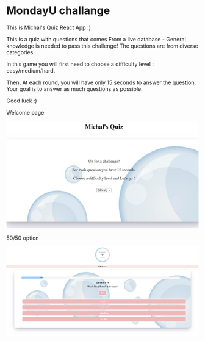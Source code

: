 # MondayU challange

This is Michal's Quiz React App :)

This is a quiz with questions that comes From a live database - General knowledge is needed to pass this challenge!
The questions are from diverse categories.

In this game you will first need to choose a difficulty level : easy/medium/hard.

Then, At each round, you will have only 15 seconds to answer the question.
Your goal is to answer as much questions as possible.

Good luck :)


Welcome page

![ScreenShot](screenShots/quiz_welcome.jpg "Welcome")


50/50 option

![ScreenShot](screenShots/quiz.jpg "quiz")

